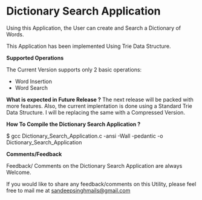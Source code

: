 **Dictionary Search Application**
=================================

Using this Application, the User can create and Search a Dictionary of Words.

This Application has been implemented Using Trie Data Structure.

**Supported Operations**

The Current Version supports only 2 basic operations: 
- Word Insertion 
- Word Search

**What is expected in Future Release ?**
The next release will be packed with more features. Also, the current implentation is done using a Standard Trie Data Structure. I will be replacing the same with a Compressed Version.

**How To Compile the Dictionary Search Application ?**

$ gcc Dictionary_Search_Application.c -ansi -Wall -pedantic -o Dictionary_Search_Application


**Comments/Feedback**

Feedback/ Comments on the Dictionary Search Application are always Welcome.

If you would like to share any feedback/comments on this Utility, please feel free to mail me at sandeepsinghmails@gmail.com

